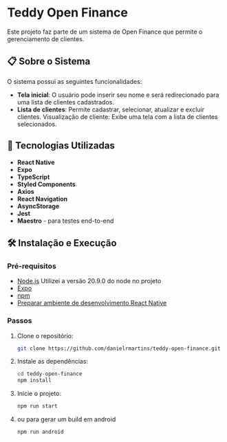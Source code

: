 # Teddy Open Finance

Este projeto faz parte de um sistema de Open Finance que permite o gerenciamento de clientes.

## 📋 Sobre o Sistema
O sistema possui as seguintes funcionalidades:
- **Tela inicial**: O usuário pode inserir seu nome e será redirecionado para uma lista de clientes cadastrados.
- **Lista de clientes**: Permite cadastrar, selecionar, atualizar e excluir clientes.
Visualização de cliente: Exibe uma tela com a lista de clientes selecionados.

## 🚀 Tecnologias Utilizadas
- **React Native**
- **Expo**
- **TypeScript**
- **Styled Components**
- **Axios**
- **React Navigation**
- **AsyncStorage**
- **Jest**
- **Maestro** - para testes end-to-end

## 🛠️ Instalação e Execução

### Pré-requisitos

- [Node.js](https://nodejs.org/) Utilizei a versão 20.9.0 do node no projeto
- [Expo](https://expo.dev/)
- [npm](https://github.com/npm/cli)
- [Preparar ambiente de desenvolvimento React Native](https://react-native.rocketseat.dev/)

### Passos
1. Clone o repositório:

   ```bash
   git clone https://github.com/danielrmartins/teddy-open-finance.git
2. Instale as dependências:
   ```bash
   cd teddy-open-finance
   npm install
3. Inicie o projeto:
   ```bash
   npm run start
4. ou para gerar um build em android
   ```bash
   npm run android
